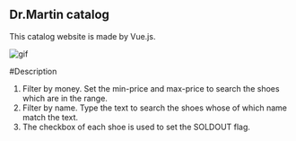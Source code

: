 Dr.Martin catalog
-----------------
This catalog website is made by Vue.js.

![gif](https://i.imgur.com/8779Sqr.gif)





#Description
1. Filter by money. Set the min-price and max-price to search the shoes which are in the range.
2. Filter by name. Type the text to search the shoes whose of which name match the text.
3. The checkbox of each shoe is used to set the SOLDOUT flag.

